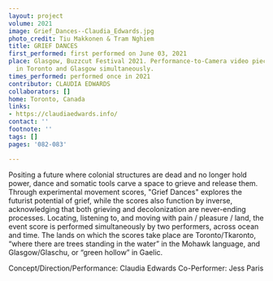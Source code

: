 ```yaml
---
layout: project
volume: 2021
image: Grief_Dances--Claudia_Edwards.jpg
photo_credit: Tiu Makkonen & Tram Nghiem
title: GRIEF DANCES
first_performed: first performed on June 03, 2021
place: Glasgow, Buzzcut Festival 2021. Performance-to-Camera video piece, performed
  in Toronto and Glasgow simultaneously.
times_performed: performed once in 2021
contributor: CLAUDIA EDWARDS
collaborators: []
home: Toronto, Canada
links:
- https://claudiaedwards.info/
contact: ''
footnote: ''
tags: []
pages: '082-083'

---
```


Positing a future where colonial structures are dead and no longer hold power, dance and somatic tools carve a space to grieve and release them. Through experimental movement scores, "Grief Dances" explores the futurist potential of grief, while the scores also function by inverse, acknowledging that both grieving and decolonization are never-ending processes. Locating, listening to, and moving with pain / pleasure / land, the event score is performed simultaneously by two performers, across ocean and time. The lands on which the scores take place are Toronto/Tkaronto, “where there are trees standing in the water” in the Mohawk language, and Glasgow/Glaschu, or “green hollow” in Gaelic.

Concept/Direction/Performance: Claudia Edwards
Co-Performer: Jess Paris
